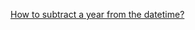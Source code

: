 [How to subtract a year from the datetime?](https://stackoverflow.com/questions/2992451/how-to-subtract-a-year-from-the-datetime)
